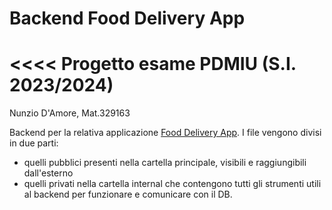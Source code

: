 # Backend Food Delivery App
<<<< Progetto esame PDMIU (S.I. 2023/2024)
=======

Nunzio D'Amore, Mat.329163

Backend per la relativa applicazione [Food Delivery App](https://github.com/NunzioDA/food_delivery_app).
I file vengono divisi in due parti:
* quelli pubblici presenti nella cartella principale, visibili e raggiungibili dall'esterno
* quelli privati nella cartella internal che contengono tutti gli strumenti utili al backend per funzionare e comunicare con il DB.
